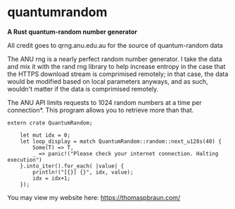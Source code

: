 # quantumrandom
**A Rust quantum-random number generator**

All credit goes to qrng.anu.edu.au for the source of quantum-random data

The ANU rng is a nearly perfect random number generator. I take the data and mix it with the rand rng library to help increase entropy in the case that the HTTPS download stream is comprimised remotely; in that case, the data would be modified based on local parameters anyways, and as such, wouldn't matter if the data is comprimised remotely.

The ANU API limits requests to 1024 random numbers at a time per connection*. This program allows you to retrieve more than that.

```
extern crate QuantumRandom;

    let mut idx = 0;
    let loop_display = match QuantumRandom::random::next_u128s(40) {
        Some(T) => T,
        _ => panic!("Please check your internet connection. Halting execution")
    }.into_iter().for_each( |value| {
        println!("[{}] {}", idx, value);
        idx = idx+1;
    });
```

You may view my website here: https://thomaspbraun.com/
